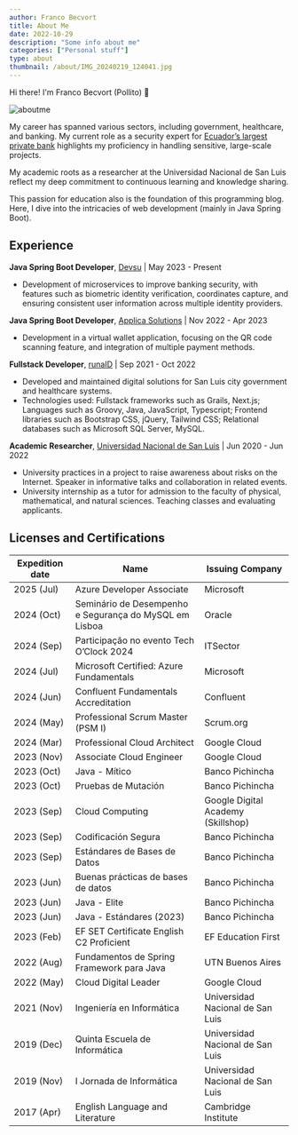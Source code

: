```yaml
---
author: Franco Becvort
title: About Me
date: 2022-10-29
description: "Some info about me"
categories: ["Personal stuff"]
type: about
thumbnail: /about/IMG_20240219_124041.jpg
---
```


Hi there! I'm Franco Becvort \(Pollito\) 🐤

![aboutme](/about/IMG-20240122-WA0002.jpg)

My career has spanned various sectors, including government, healthcare, and banking. My current role as a security expert for [Ecuador&rsquo;s largest private bank](https://en.wikipedia.org/wiki/Banco_Pichincha) highlights my proficiency in handling sensitive, large-scale projects.

My academic roots as a researcher at the Universidad Nacional de San Luis reflect my deep commitment to continuous learning and knowledge sharing.

This passion for education also is the foundation of this programming blog. Here, I dive into the intricacies of web development (mainly in Java Spring Boot).

## Experience

**Java Spring Boot Developer**, [Devsu](https://devsu.com/) | May 2023 - Present

- Development of microservices to improve banking security, with features such as biometric identity verification, coordinates capture, and ensuring consistent user information across multiple identity providers.

**Java Spring Boot Developer**, [Applica Solutions](https://applica.dev/en/index.php) | Nov 2022 - Apr 2023

- Development in a virtual wallet application, focusing on the QR code scanning feature, and integration of multiple payment methods.

**Fullstack Developer**, [runaID](https://www.runaid.com.ar/) | Sep 2021 - Oct 2022

- Developed and maintained digital solutions for San Luis city government and healthcare systems.
- Technologies used: Fullstack frameworks such as Grails, Next.js; Languages such as Groovy, Java, JavaScript,
Typescript; Frontend libraries such as Bootstrap CSS, jQuery, Tailwind CSS; Relational databases such as
Microsoft SQL Server, MySQL.

**Academic Researcher**, [Universidad Nacional de San Luis](https://www.unsl.edu.ar/) | Jun 2020 - Jun 2022

- University practices in a project to raise awareness about risks on the Internet. Speaker in informative talks and collaboration in related events.
- University internship as a tutor for admission to the faculty of physical, mathematical, and natural sciences. Teaching classes and evaluating applicants.

## Licenses and Certifications

| Expedition date | Name                                                                                                                                         | Issuing Company                    |
| --------------- |----------------------------------------------------------------------------------------------------------------------------------------------| ---------------------------------- |
| 2025 (Jul)      | Azure Developer Associate                                                                                       | Microsoft                             |
| 2024 (Oct)      | Seminário de Desempenho e Segurança do MySQL em Lisboa                                                                                       | Oracle                             |
| 2024 (Sep)      | Participação no evento Tech O’Clock 2024                                                                                                     | ITSector                           |
| 2024 (Jul)      | Microsoft Certified: Azure Fundamentals                                                                                                      | Microsoft                          |
| 2024 (Jun)      | Confluent Fundamentals Accreditation                                                                                                         | Confluent                          |
| 2024 (May)      | Professional Scrum Master (PSM I)                                                                                                            | Scrum.org                          |
| 2024 (Mar)      | Professional Cloud Architect                                                                                                                 | Google Cloud                       |
| 2023 (Nov)      | Associate Cloud Engineer                                                                                                                     | Google Cloud                       |
| 2023 (Oct)      | Java - Mítico                                                                                                                                | Banco Pichincha                    |
| 2023 (Oct)      | Pruebas de Mutación                                                                                                                          | Banco Pichincha                    |
| 2023 (Sep)      | Cloud Computing                                                                                                                              | Google Digital Academy (Skillshop) |
| 2023 (Sep)      | Codificación Segura                                                                                                                          | Banco Pichincha                    |
| 2023 (Sep)      | Estándares de Bases de Datos                                                                                                                 | Banco Pichincha                    |
| 2023 (Jun)      | Buenas prácticas de bases de datos                                                                                                           | Banco Pichincha                    |
| 2023 (Jun)      | Java - Elite                                                                                                                                 | Banco Pichincha                    |
| 2023 (Jun)      | Java - Estándares (2023)                                                                                                                     | Banco Pichincha                    |
| 2023 (Feb)      | EF SET Certificate English C2 Proficient                                                                                                                          | EF Education First                 |
| 2022 (Aug)      | Fundamentos de Spring Framework para Java                                                                                                    | UTN Buenos Aires                   |
| 2022 (May)      | Cloud Digital Leader                                                    | Google Cloud                       |
| 2021 (Nov)      | Ingeniería en Informática                           | Universidad Nacional de San Luis   |
| 2019 (Dec)      | Quinta Escuela de Informática| Universidad Nacional de San Luis   |
| 2019 (Nov)      | I Jornada de Informática   | Universidad Nacional de San Luis   |
| 2017 (Apr)      | English Language and Literature                     | Cambridge Institute                |
